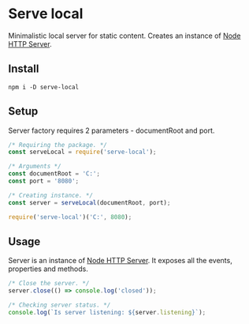 # Serve local

Minimalistic local server for static content. Creates an instance of [Node HTTP Server](https://nodejs.org/api/http.html#http_class_http_server).

## Install

` npm i -D serve-local `

## Setup

Server factory requires 2 parameters - documentRoot and port.


```javascript
/* Requiring the package. */
const serveLocal = require('serve-local');

/* Arguments */
const documentRoot = 'C:';
const port = '8080';

/* Creating instance. */
const server = serveLocal(documentRoot, port);
```

```javascript
require('serve-local')('C:', 8080);
```

## Usage
Server is an instance of [Node HTTP Server](https://nodejs.org/api/http.html#http_class_http_server).
It exposes all the events, properties and methods.

```javascript
/* Close the server. */
server.close(() => console.log('closed'));

/* Checking server status. */
console.log(`Is server listening: ${server.listening}`);
```
